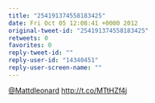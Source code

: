 ```yaml
---
title: "254191374558183425"
date: Fri Oct 05 12:08:41 +0000 2012
original-tweet-id: "254191374558183425"
retweets: 0
favorites: 0
reply-tweet-id: ""
reply-user-id: "14340451"
reply-user-screen-name: ""
---
```

<a href="https://twitter.com/Mattdleonard">@Mattdleonard</a> http://t.co/MTtHZf4j
